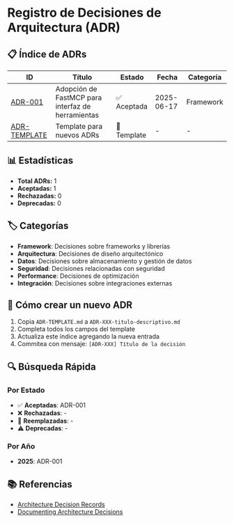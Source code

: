 # Registro de Decisiones de Arquitectura (ADR)

## 📋 Índice de ADRs

| ID | Título | Estado | Fecha | Categoría |
|----|--------|--------|-------|-----------|
| [ADR-001](ADR-001-fastmcp-adoption.md) | Adopción de FastMCP para interfaz de herramientas | ✅ Aceptada | 2025-06-17 | Framework |
| [ADR-TEMPLATE](ADR-TEMPLATE.md) | Template para nuevos ADRs | 📝 Template | - | - |

## 📊 Estadísticas
- **Total ADRs:** 1
- **Aceptadas:** 1
- **Rechazadas:** 0
- **Deprecadas:** 0

## 🏷️ Categorías
- **Framework**: Decisiones sobre frameworks y librerías
- **Arquitectura**: Decisiones de diseño arquitectónico
- **Datos**: Decisiones sobre almacenamiento y gestión de datos
- **Seguridad**: Decisiones relacionadas con seguridad
- **Performance**: Decisiones de optimización
- **Integración**: Decisiones sobre integraciones externas

## 📝 Cómo crear un nuevo ADR

1. Copia `ADR-TEMPLATE.md` a `ADR-XXX-titulo-descriptivo.md`
2. Completa todos los campos del template
3. Actualiza este índice agregando la nueva entrada
4. Commitea con mensaje: `[ADR-XXX] Título de la decisión`

## 🔍 Búsqueda Rápida

### Por Estado
- ✅ **Aceptadas**: ADR-001
- ❌ **Rechazadas**: -
- 🔄 **Reemplazadas**: -
- ⚠️ **Deprecadas**: -

### Por Año
- **2025**: ADR-001

## 📚 Referencias
- [Architecture Decision Records](https://adr.github.io/)
- [Documenting Architecture Decisions](https://cognitect.com/blog/2011/11/15/documenting-architecture-decisions)
